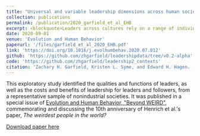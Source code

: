 ```yaml
---
title: "Universal and variable leadership dimensions across human societies"
collection: publications
permalink: /publication/2020_garfield_et_al_EHB
excerpt: <blockquote>Leaders across cultures rely on a range of individual competencies, including cognitive, supernatural, material, social, and physical endowments, to organize group members, implement strategic actions, provide prosocial services to the group, and impose costs, all while conforming to cultural norms. Currently, no single theoretical perspective has yet captured the ethnographic reality of human leadership.</blockquote>
date: 2020-09-01
venue: 'Evolution and Human Behavior'
paperurl: '/files/garfield_et_al_2020_EHB.pdf'
link: 'https://doi.org/10.1016/j.evolhumbehav.2020.07.012'
github: 'https://github.com/zhgarfield/leadershipdata/tree/v0.2-alpha'
code: 'https://github.com/zhgarfield/leadership2_contexts'
citation: 'Zachary H. Garfield, Kristen L. Syme, and Edward H. Hagen. (2020). &quot;Universal and variable leadership dimensions across human societies.&quot; <i>Evolution and Human Behavior</i>. 41(5).'
---
```

This exploratory study identified the qualities and functions of leaders, as well as the costs and benefits of leadership for leaders and followers, from a representative sample of nonindustrial societies. It was published in a special issue of [Evolution and Human Behavior, "Beyond WEIRD"](https://www.sciencedirect.com/journal/evolution-and-human-behavior/vol/41/issue/5), commemorating and discussing the 10th anniversary of Henrich et al.'s paper, *The weirdest people in the world?* 

[Download paper here](http://zhgarfield.github.io/files/garfield_et_al_2020_EHB.pdf)